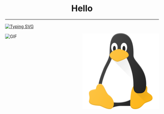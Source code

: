 <h1 align="center">Hello</h1>

---

[![Typing SVG](https://readme-typing-svg.herokuapp.com?font=Fira+Code&pause=1000&center=true&width=1000&lines=Im+DPR;If+you+can't+be+self-taught%2C+you're+not+going+to+change+the+world.;In+process)](https://git.io/typing-svg)

<img align ="right" src = "https://raw.githubusercontent.com/pratik-kale20/pratik-kale20/main/linux.png" width="250" height="250">

<img align="center" height="270px" alt="GIF" src="https://media.giphy.com/media/CVtNe84hhYF9u/giphy.gif" />
